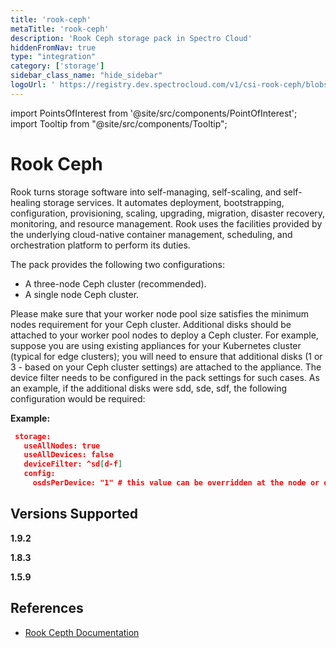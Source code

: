 ```yaml
---
title: 'rook-ceph'
metaTitle: 'rook-ceph'
description: 'Rook Ceph storage pack in Spectro Cloud'
hiddenFromNav: true
type: "integration"
category: ['storage']
sidebar_class_name: "hide_sidebar"
logoUrl: ' https://registry.dev.spectrocloud.com/v1/csi-rook-ceph/blobs/sha256:2817270f4eecbc2eea0740c55c7611d1a538a3e17da610a3487bb11b067076d1?type=image/png'
---
```





import PointsOfInterest from '@site/src/components/PointOfInterest';
import Tooltip from "@site/src/components/Tooltip";


# Rook Ceph

Rook turns storage software into self-managing, self-scaling, and self-healing storage services. It automates deployment, bootstrapping, configuration, provisioning, scaling, upgrading, migration, disaster recovery, monitoring, and resource management. Rook uses the facilities provided by the underlying cloud-native container management, scheduling, and orchestration platform to perform its duties.

The pack provides the following two configurations:
* A three-node Ceph cluster (recommended).
* A single node Ceph cluster.

Please make sure that your worker node pool size satisfies the minimum nodes requirement for your Ceph cluster. Additional disks should be attached to your worker pool nodes to deploy a Ceph cluster. For example, suppose you are using existing appliances for your Kubernetes cluster (typical for edge clusters); you will need to ensure that additional disks (1 or 3 - based on your Ceph cluster settings) are attached to the appliance. The device filter needs to be configured in the pack settings for such cases. As an example, if the additional disks were sdd, sde, sdf, the following configuration would be required:

**Example:**
```json
 storage:
   useAllNodes: true
   useAllDevices: false
   deviceFilter: ^sd[d-f]
   config:
     osdsPerDevice: "1" # this value can be overridden at the node or device level

```
## Versions Supported

<Tabs>

<TabItem value="1.9.x" label="1.9.x">

**1.9.2**

</TabItem>

<TabItem value="1.8.x" label="1.8.x">

**1.8.3**

</TabItem>


<TabItem value="1.5.x" label="1.5.x">

**1.5.9**

</TabItem>


</Tabs>

## References

- [Rook Cepth Documentation](https://rook.io/docs/rook/v1.10/Getting-Started/intro/)
